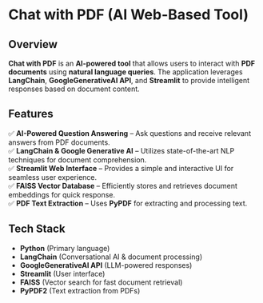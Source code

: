 # Chat with PDF (AI Web-Based Tool)  

## Overview  
**Chat with PDF** is an **AI-powered tool** that allows users to interact with **PDF documents** using **natural language queries**. The application leverages **LangChain**, **GoogleGenerativeAI API**, and **Streamlit** to provide intelligent responses based on document content.  

## Features  
✅ **AI-Powered Question Answering** – Ask questions and receive relevant answers from PDF documents.  
✅ **LangChain & Google Generative AI** – Utilizes state-of-the-art NLP techniques for document comprehension.  
✅ **Streamlit Web Interface** – Provides a simple and interactive UI for seamless user experience.  
✅ **FAISS Vector Database** – Efficiently stores and retrieves document embeddings for quick response.  
✅ **PDF Text Extraction** – Uses **PyPDF** for extracting and processing text.  

## Tech Stack  
- **Python** (Primary language)  
- **LangChain** (Conversational AI & document processing)  
- **GoogleGenerativeAI API** (LLM-powered responses)  
- **Streamlit** (User interface)  
- **FAISS** (Vector search for fast document retrieval)  
- **PyPDF2** (Text extraction from PDFs) 
